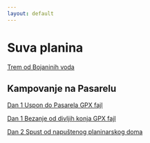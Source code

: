 ```yaml
---
layout: default
---
```


# Suva planina

[Trem od Bojaninih voda](./trem-bojanine-vode.gpx)

## Kampovanje na Pasarelu

[Dan 1 Uspon do Pasarela GPX fajl](./dan1-pasarelo.gpx)

[Dan 1 Bezanje od divljih konja GPX fajl](./dan1-bezanje.gpx)

[Dan 2 Spust od napuštenog planinarskog doma](./dan2-pasarelo-spustanje.gpx)